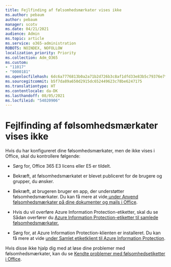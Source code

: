 ```yaml
---
title: Fejlfinding af følsomhedsmærkater vises ikke
ms.author: pebaum
author: pebaum
manager: scotv
ms.date: 04/21/2021
audience: Admin
ms.topic: article
ms.service: o365-administration
ROBOTS: NOINDEX, NOFOLLOW
localization_priority: Priority
ms.collection: Adm_O365
ms.custom:
- "11017"
- "9000181"
ms.openlocfilehash: 6dc6a7776813b0a2a71b2d726b3c8af1dfd33e83b5c79376e7fbcfcc2a6ea0a8
ms.sourcegitcommit: b5f7da89a650d2915dc652449623c78be6247175
ms.translationtype: HT
ms.contentlocale: da-DK
ms.lasthandoff: 08/05/2021
ms.locfileid: "54020906"
---
```

# <a name="troubleshoot-sensitivity-labels-not-appearing"></a>Fejlfinding af følsomhedsmærkater vises ikke

Hvis du har konfigureret dine følsomhedsmærkater, men de ikke vises i Office, skal du kontrollere følgende:

- Sørg for, Office 365 E3 licens eller E5 er tildelt.

- Bekræft, at følsomhedsmærkatet er blevet publiceret for de brugere og grupper, du ønsker.

- Bekræft, at brugeren bruger en app, der understøtter følsomhedsmærkater. Du kan få mere at vide[ under Anvend følsomhedsmærkater på dine dokumenter og mails i Office](https://go.microsoft.com/fwlink/?linkid=2106446).

- Hvis du vil overføre Azure Information Protection-etiketter, skal du se Sådan overfører du [Azure Information Protection-etiketter til samlede følsomhedsmærkater.](https://go.microsoft.com/fwlink/?linkid=2106056)

- Sørg for, at Azure Information Protection-klienten er installeret. Du kan få mere at vide [under Samlet etiketklient til Azure Information Protection](https://go.microsoft.com/fwlink/?linkid=2106374).

Hvis disse ikke hjalp dig med at løse dine problemer med følsomhedsmærkater, kan du se [Kendte problemer med følsomhedsetiketter i Office](https://go.microsoft.com/fwlink/?linkid=2106447).